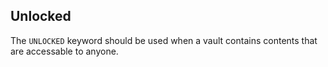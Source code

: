 
## Unlocked

The `UNLOCKED` keyword should be used when a vault contains contents that are
accessable to anyone.
